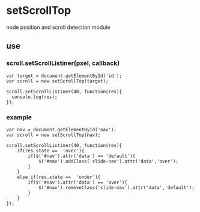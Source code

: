 # setScrollTop
node position and scroll detection module

## use

### scroll.setScrollListiner(pxel, callback)

```
var target = document.getElementById('id');
var scroll = new setScrollTop(target);

scroll.setScrollListiner(40, function(res){
  console.log(res);
});
```

### example

```
var nav = document.getElementById('nav');
var scroll = new setScrollTop(nav);

scroll.setScrollListiner(40, function(res){
    if(res.state ==  'over'){
        if($('#nav').attr('data') == 'default'){
            $('#nav').addClass('slide-nav').attr('data','over');
        }                    
    } 
    else if(res.state ==  'under'){
        if($('#nav').attr('data') == 'over'){
            $('#nav').removeClass('slide-nav').attr('data','default');
        }
    } 
});
```
